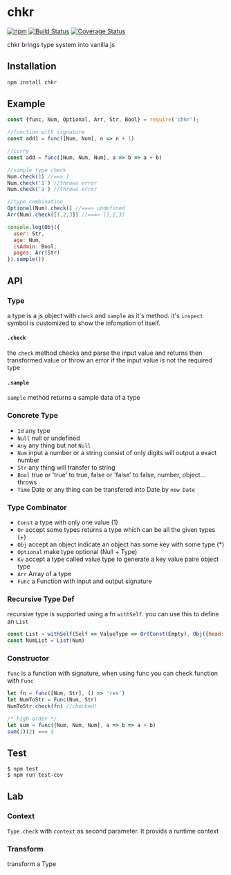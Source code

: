 # chkr

[![npm](https://img.shields.io/npm/v/chkr.svg)](https://www.npmjs.com/package/chkr) [![Build Status](https://travis-ci.org/waksana/chkr.svg)](https://travis-ci.org/waksana/chkr) [![Coverage Status](https://coveralls.io/repos/github/waksana/chkr/badge.svg?branch=master)](https://coveralls.io/github/waksana/chkr?branch=master)

chkr brings type system into vanilla js

## Installation

```sh
npm install chkr
```

## Example

```javascript
const {func, Num, Optional, Arr, Str, Bool} = require('chkr');

//function with signature
const add1 = func([Num, Num], n => n + 1)

//curry
const add = func([Num, Num, Num], a => b => a + b)

//simple type check
Num.check(1) //==> 1
Num.check('1') //throws error
Num.check('a') //throws error

//type combination
Optional(Num).check() //===> undefined
Arr(Num).check([1,2,3]) //===> [1,2,3]

console.log(Obj({
  user: Str,
  age: Num,
  isAdmin: Bool,
  pages: Arr(Str)
}).sample())
```

## API

### Type

a type is a js object with `check` and `sample` as it's method. it's `inspect` symbol is customized to show the infomation of itself.

#### `.check`

the `check` method checks and parse the input value and returns then transformed value or throw an error if the input value is not the required type

#### `.sample`

`sample` method returns a sample data of a type

### Concrete Type

- `Id` any type
- `Null` null or undefined
- `Any` any thing but not `Null`
- `Num` input a number or a string consist of only digits will output a exact number
- `Str` any thing will transfer to string
- `Bool` true or 'true' to true, false or 'false' to false, number, object... throws
- `Time` Date or any thing can be transfered into Date by `new Date`

### Type Combinator

- `Const` a type with only one value (1)
- `Or` accept some types returns a type which can be all the given types (+)
- `Obj` accept an object indicate an object has some key with some type (\*)
- `Optional` make type optional (Null + Type)
- `Kv` accept a type called value type to generate a key value paire object type
- `Arr` Array of a type
- `Func` a Function with input and output signature

### Recursive Type Def

recursive type is supported using a fn `withSelf`. you can use this to define an `List`

```javascript
const List = withSelf(Self => ValueType => Or(Const(Empty), Obj({head: ValueType, tail: Self})))
const NumList = List(Num)
```

### Constructor

`func` is a function with signature, when using func you can check function with `Func`

```javascript
let fn = func([Num, Str], () => 'res')
let NumToStr = Func(Num, Str)
NumToStr.check(fn) //checked!

/* high order */
let sum = func([Num, Num, Num], a => b => a + b)
sum(1)(2) === 3
```

## Test

```
$ npm test
$ npm run test-cov
```

## Lab

### Context

`Type.check` with `context` as second parameter. It provids a runtime context

### Transform

transform a Type
